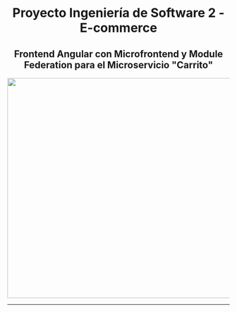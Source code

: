 <h1 align="center"> Proyecto Ingeniería de Software 2 - E-commerce </h1>
<h2 align="center"> Frontend Angular con Microfrontend y Module Federation para el Microservicio "Carrito"</h2>

<p align="center"> <img src= "https://github.com/user-attachments/assets/5bbe787f-e78e-4aa9-810c-ace22999cb20" width="550" height="500"> </p>

-----------------------------
